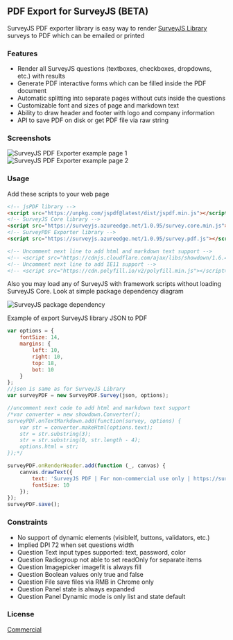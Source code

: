 ## PDF Export for SurveyJS (BETA)

SurveyJS PDF exporter library is easy way to render [SurveyJS Library](https://surveyjs.io/Overview/Library/) surveys to PDF which can be emailed or printed

### Features

* Render all SurveyJS questions (textboxes, checkboxes, dropdowns, etc.) with results
* Generate PDF interactive forms which can be filled inside the PDF document
* Automatic splitting into separate pages without cuts inside the questions
* Customizable font and sizes of page and markdown text
* Ability to draw header and footer with logo and company information
* API to save PDF on disk or get PDF file via raw string

### Screenshots

![SurveyJS PDF Exporter example page 1](https://github.com/surveyjs/surveyjs/blob/master/docs/images/survey-pdf-page-1.png?raw=true)
![SurveyJS PDF Exporter example page 2](https://github.com/surveyjs/surveyjs/blob/master/docs/images/survey-pdf-page-2.png?raw=true)

### Usage

Add these scripts to your web page

```html
<!-- jsPDF library -->
<script src="https://unpkg.com/jspdf@latest/dist/jspdf.min.js"></script>
<!-- SurveyJS Core library -->
<script src="https://surveyjs.azureedge.net/1.0.95/survey.core.min.js"></script>
<!-- SurveyPDF Exporter library -->
<script src="https://surveyjs.azureedge.net/1.0.95/survey.pdf.js"></script>

<!-- Uncomment next line to add html and markdown text support -->
<!-- <script src="https://cdnjs.cloudflare.com/ajax/libs/showdown/1.6.4/showdown.min.js"></script> -->
<!-- Uncomment next line to add IE11 support -->
<!-- <script src="https://cdn.polyfill.io/v2/polyfill.min.js"></script> -->
```

Also you may load any of SurveyJS with framework scripts without loading SurveyJS Core. Look at simple package dependency diagram

![SurveyJS package dependency](https://github.com/surveyjs/surveyjs/blob/master/docs/images/package-dependency.png?raw=true)

Example of export SurveyJS library JSON to PDF

```javascript
var options = {
    fontSize: 14,
    margins: {
        left: 10,
        right: 10,
        top: 18,
        bot: 10
    }
};
//json is same as for SurveyJS Library
var surveyPDF = new SurveyPDF.Survey(json, options);

//uncomment next code to add html and markdown text support
/*var converter = new showdown.Converter();
surveyPDF.onTextMarkdown.add(function(survey, options) {
    var str = converter.makeHtml(options.text);
    str = str.substring(3);
    str = str.substring(0, str.length - 4);
    options.html = str;
});*/

surveyPDF.onRenderHeader.add(function (_, canvas) {
    canvas.drawText({
        text: 'SurveyJS PDF | For non-commercial use only | https://surveyjs.io/Home/Licenses#PdfExport',
        fontSize: 10
    });
});
surveyPDF.save();
```

### Constraints

* No support of dynamic elements (visibleIf, buttons, validators, etc.)
* Implied DPI 72 when set questions width 
* Question Text input types supported: text, password, color
* Question Radiogroup not able to set readOnly for separate items
* Question Imagepicker imagefit is always fill
* Question Boolean values only true and false
* Question File save files via RMB in Chrome only
* Question Panel state is always expanded
* Question Panel Dynamic mode is only list and state default

### License

[Commercial](https://surveyjs.io/Home/Licenses#PdfExport)

